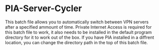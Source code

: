 # PIA-Server-Cycler

This batch file allows you to automatically switch between VPN servers after a specified ammount of time. Private Internet Access is required for this batch file to work, it also needs to be installed in the default program directory for it to work out of the box. If you have PIA installed in a diffrent location, you can change the directory path in the top of this batch file.
